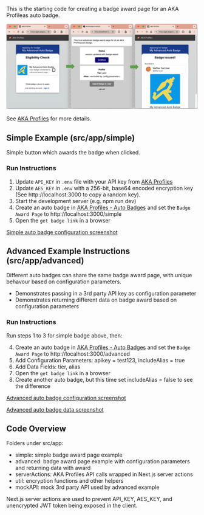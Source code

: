 This is the starting code for creating a badge award page for an AKA Profileas auto badge.

![Sample screens](aka-autobadge.png)

See [AKA Profiles](https://www.akaprofiles.com) for more details.

## Simple Example (src/app/simple)

Simple button which awards the badge when clicked.

### Run Instructions

1. Update `API_KEY` in `.env` file with your API key from [AKA Profiles](https://app.akaprofiles.com)
2. Update `AES_KEY` in `.env` with a 256-bit, base64 encoded encryption key (See http://localhost:3000 to copy a random key).
3. Start the development server (e.g. npm run dev)
4. Create an auto badge in [AKA Profiles - Auto Badges](https://app.akaprofiles.com/creator/badges) and set the `Badge Award Page` to http://localhost:3000/simple
5. Open the `get badge link` in a browser

[Simple auto badge configuration screenshot](simple.png)

## Advanced Example Instructions (src/app/advanced)

Different auto badges can share the same badge award page, with unique behavour based on configuration parameters.

- Demonstrates passing in a 3rd party API key as configuration parameter
- Demonstrates returning different data on badge award based on configuration parameters

### Run Instructions

Run steps 1 to 3 for simple badge above, then:

4. Create an auto badge in [AKA Profiles - Auto Badges](https://app.akaprofiles.com/creator/badges) and set the `Badge Award Page` to http://localhost:3000/advanced
5. Add Configuration Parameters: apikey = test123, includeAlias = true
6. Add Data Fields: tier, alias
7. Open the `get badge link` in a browser
8. Create another auto badge, but this time set includeAlias = false to see the difference

[Advanced auto badge configuration screenshot](advanced1.png)

[Advanced auto badge data screenshot](advanced2.png)

## Code Overview

Folders under src/app:

- simple: simple badge award page example
- advanced: badge award page example with configuration parameters and returning data with award
- serverActions: AKA Profiles API calls wrapped in Next.js server actions
- util: encryption functions and other helpers
- mockAPI: mock 3rd party API used by advanced example

Next.js server actions are used to prevent API_KEY, AES_KEY, and unencrypted JWT token being exposed in the client.
